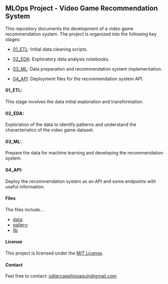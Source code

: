 ## MLOps Project - Video Game Recommendation System

This repository documents the development of a video game recommendation system. The project is organized into the following key stages:

- [01_ETL](01_ETL.ipynbipynb): Initial data cleaning scripts.

- [02_EDA](02_EDA.ipynb): Exploratory data analysis notebooks.

- [03_ML](03_ML.ipynb): Data preparation and recommendation system implementation.

- [04_API](04_API.ipynb): Deployment files for the recommendation system API.


#### 01_ETL:

This stage involves the data initial exploration and transformation.


#### 02_EDA:

Exploration of the data to identify patterns and understand the characteristics of the video game dataset.


#### 03_ML:

Prepare the data for machine learning and developing the recommendation system.


#### 04_API:

Deploy the recommendation system as an API and some endpoints with useful information.


#### Files
    
The files include...

- [data](data/): 
- [gallery](gallery/):
- [lib](lib/:)


#### License

This project is licensed under the [MIT License](LICENSE).


#### Contact

Feel free to contact: julliercapellojoaquin@gmail.com